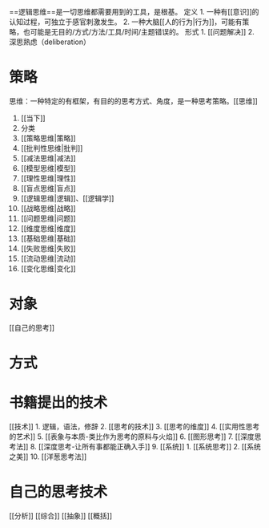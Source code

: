 ==逻辑思维==是一切思维都需要用到的工具，是根基。
定义
	1. 一种有[[意识]]的认知过程，可独立于感官刺激发生。
	2. 一种大脑[[人的行为|行为]]，可能有策略，也可能是无目的/方式/方法/工具/时间/主题错误的。
形式
	1. [[问题解决]] 
	2. 深思熟虑（deliberation）
# 策略
思维：一种特定的有框架，有目的的思考方式、角度，是一种思考策略。[[思维]]
1. [[当下]] 
2. 分类
3. [[策略思维|策略]] 
4. [[批判性思维|批判]] 
5. [[减法思维|减法]] 
6. [[模型思维|模型]] 
7. [[理性思维|理性]] 
8. [[盲点思维|盲点]] 
9. [[逻辑思维|逻辑]]、[[逻辑学]] 
10. [[战略思维|战略]] 
11. [[问题思维|问题]] 
12. [[维度思维|维度]] 
13. [[基础思维|基础]] 
14. [[失败思维|失败]] 
15. [[流动思维|流动]] 
16. [[变化思维|变化]] 
# 对象
[[自己的思考]] 
# 方式

# 书籍提出的技术
[[技术]] 
	1. 逻辑，语法，修辞
	2. [[思考的技术]] 
	3. [[思考的维度]] 
	4. [[实用性思考的艺术]] 
	5. [[表象与本质-类比作为思考的原料与火焰]] 
	6. [[图形思考]] 
	7. [[深度思考法]] 
	8. [[深度思考-让所有事都能正确入手]] 
	9. [[系统]] 
		1. [[系统思考]] 
		2. [[系统之美]] 
	10. [[洋葱思考法]] 

# 自己的思考技术
[[分析]] 
[[综合]] 
[[抽象]] 
[[概括]] 